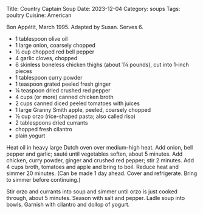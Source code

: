 Title: Country Captain Soup
Date: 2023-12-04
Category: soups
Tags: poultry
Cuisine: American

Bon Appétit, March 1995. Adapted by Susan. Serves 6.

* 1 tablespoon olive oil
* 1 large onion, coarsely chopped
* ½ cup chopped red bell pepper
* 4 garlic cloves, chopped
* 6 skinless boneless chicken thighs (about 1¼ pounds), cut into 1-inch pieces
* 1 tablespoon curry powder
* 1 teaspoon grated peeled fresh ginger
* ¼ teaspoon dried crushed red pepper
* 4 cups (or more) canned chicken broth
* 2 cups canned diced peeled tomatoes with juices
* 1 large Granny Smith apple, peeled, coarsely chopped
* ½ cup orzo (rice-shaped pasta; also called riso)
* 2 tablespoons dried currants
* chopped fresh cilantro
* plain yogurt

Heat oil in heavy large Dutch oven over medium-high heat. Add onion, bell
pepper and garlic; sauté until vegetables soften, about 5 minutes. Add chicken,
curry powder, ginger and crushed red pepper; stir 2 minutes. Add 4 cups broth,
tomatoes and apple and bring to boil. Reduce heat and simmer 20 minutes. (Can
be made 1 day ahead. Cover and refrigerate. Bring to simmer before continuing.)

Stir orzo and currants into soup and simmer until orzo is just cooked through,
about 5 minutes. Season with salt and pepper. Ladle soup into bowls. Garnish
with cilantro and dollop of yogurt.